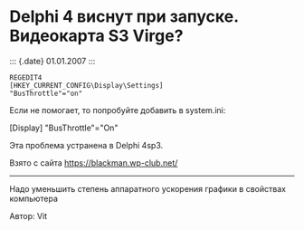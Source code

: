 Delphi 4 виснут при запуске. Видеокарта S3 Virge?
=================================================

::: {.date}
01.01.2007
:::

    REGEDIT4
    [HKEY_CURRENT_CONFIG\Display\Settings]
    "BusThrottle"="on"

Если не помогает, то попробуйте добавить в system.ini:

\[Display\] \"BusThrottle\"=\"On\"

Эта проблема устранена в Delphi 4sp3.

Взято с сайта <https://blackman.wp-club.net/>

------------------------------------------------------------------------

Надо уменьшить степень аппаратного ускорения графики в свойствах
компьютера

Автор: Vit
